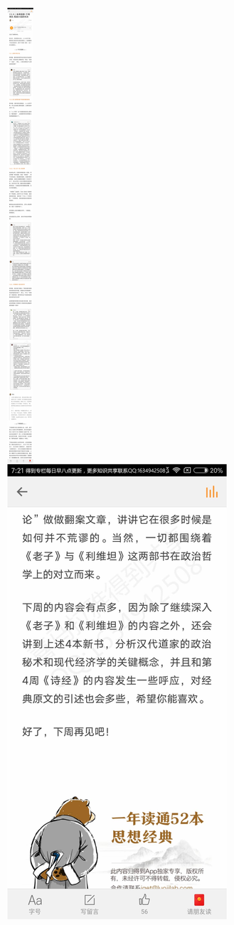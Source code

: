 ![](../../images/2017年06月/XY0624本周放榜+下周预告英国小说的对决.jpg)
![](../../images/2017年06月/XY0624本周放榜+下周预告英国小说的对决2.jpg)
